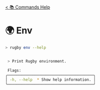 [< 📚 Commands Help](README.md)

# 🌍 Env

```sh
> rugby env --help
```

```sh

 > Print Rugby environment.

 Flags:
╭──────────────────────────────────────╮
│ -h, --help  * Show help information. │
╰──────────────────────────────────────╯
```
